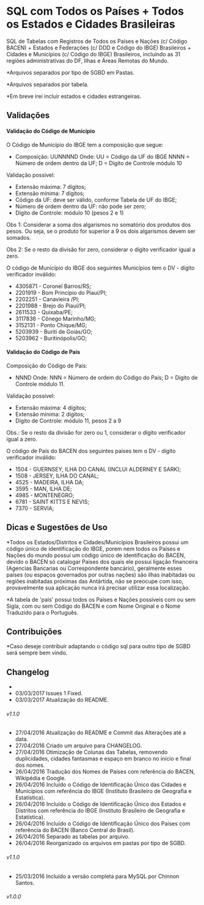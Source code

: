 # SQL com Todos os Países + Todos os Estados e Cidades Brasileiras
SQL de Tabelas com Registros de Todos os Países e Nações (c/ Código BACEN) + Estados e Federações (c/ DDD e Código do IBGE) Brasileiros + Cidades e Municípios (c/ Código do IBGE) Brasileiros, incluindo as 31 regiões administrativas do DF, Ilhas e Áreas Remotas do Mundo.

*Arquivos separados por tipo de SGBD em Pastas.

*Arquivos separados por tabela.

*Em breve irei incluir estados e cidades estrangeiras.

## Validações

#### Validação do Código de Município

O Código de Município do IBGE tem a composição que segue:
- Composição: UUNNNND
Onde:
UU = Código da UF do IBGE
NNNN = Número de ordem dentro da UF;
D = Dígito de Controle módulo 10

Validação possível:
- Extensão máxima: 7 dígitos;
- Extensão mínima: 7 dígitos;
- Código da UF: deve ser válido, conforme Tabela de UF do IBGE;
- Número de ordem dentro da UF: não pode ser zero;
- Dígito de Controle: módulo 10 (pesos 2 e 1)

Obs 1: Considerar a soma dos algarismos no somatório dos produtos dos pesos. Ou seja, se o produto for superior a 9 os dois algarismos devem ser somados.

Obs 2: Se o resto da divisão for zero, considerar o dígito verificador igual a zero.

O código de Município do IBGE dos seguintes Municípios tem o DV - dígito verificador inválido:
- 4305871 - Coronel Barros/RS;
- 2201919 - Bom Princípio do Piauí/PI;
- 2202251 - Canavieira /PI;
- 2201988 - Brejo do Piauí/PI;
- 2611533 - Quixaba/PE;
- 3117836 - Cônego Marinho/MG;
- 3152131 - Ponto Chique/MG;
- 5203939 - Buriti de Goiás/GO;
- 5203962 - Buritinópolis/GO;

#### Validação do Código de País

Composição do Código de País:
- NNND
Onde:
NNN = Número de ordem do Código do País;
D = Dígito de Controle módulo 11.

Validação possível:
- Extensão máxima: 4 dígitos;
- Extensão mínima: 2 dígitos;
- Dígito de Controle: módulo 11, pesos 2 a 9

Obs.: Se o resto da divisão for zero ou 1, considerar o dígito verificador igual a zero.

O código de País do BACEN dos seguintes países tem o DV - dígito verificador inválido:
- 1504 - GUERNSEY, ILHA DO CANAL (INCLUI ALDERNEY E SARK);
- 1508 - JERSEY, ILHA DO CANAL;
- 4525 - MADEIRA, ILHA DA;
- 3595 - MAN, ILHA DE;
- 4985 - MONTENEGRO;
- 6781 - SAINT KITTS E NEVIS;
- 7370 - SERVIA;

## Dicas e Sugestões de Uso

*Todos os Estados/Distritos e Cidades/Municípios Brasileiros possui um código único de identificação do IBGE, porem nem todos os Países e Nações do mundo possui um código único de identificação do BACEN, devido o BACEN só catalogar Países dos quais ele possui ligação financeira (Agencias Bancarias ou Correspondente bancário), geralmente esses países (ou espaços governados por outras nações) são ilhas inabitadas ou regiões inabitadas próximas das Antártida, não se preocupe com isso, provavelmente sua aplicação nunca irá precisar utilizar essa localização. 

*A tabela de 'pais' possui todos os Países e Nações possíveis com ou sem Sigla, com ou sem Código do BACEN e com Nome Original e o Nome Traduzido para o Português.

## Contribuições

*Caso deseje contribuir adaptando o código sql para outro tipo de SGBD será sempre bem vindo.

## Changelog 
- 
- 03/03/2017 Issues 1 Fixed.
- 03/03/2017 Atualização do README.

###### v1.1.0

- 27/04/2016 Atualização do README e Commit das Alterações até a data.
- 27/04/2016 Criado um arquivo para CHANGELOG.
- 27/04/2016 Otimização de Colunas das Tabelas, removendo duplicidades, cidades fantasmas e espaço em branco no início e final dos nomes.
- 26/04/2016 Tradução dos Nomes de Países com referência do BACEN, Wikipédia e Google.
- 26/04/2016 Incluído o Código de Identificação Único das Cidades e Municípios com referência do IBGE (Instituto Brasileiro de Geografia e Estatística).
- 26/04/2016 Incluído o Código de Identificação Único dos Estados e Distritos com referência do IBGE (Instituto Brasileiro de Geografia e Estatística).
- 26/04/2016 Incluído o Código de Identificação Único dos Países com referência do BACEN (Banco Central do Brasil).
- 26/04/2016 Separado as tabelas por arquivo.
- 26/04/2016 Reorganizado os arquivos em pastas por tipo de SGBD.

###### v1.1.0

- 25/03/2016 Incluído a versão completa para MySQL por Chinnon Santos.

###### v1.0.0